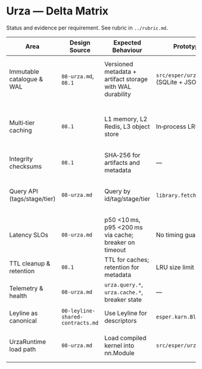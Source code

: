 # Urza — Delta Matrix

Status and evidence per requirement. See rubric in `../rubric.md`.

| Area | Design Source | Expected Behaviour | Prototype Evidence | Status | Severity | Notes |
| --- | --- | --- | --- | --- | --- | --- |
| Immutable catalogue & WAL | `08-urza.md`, `08.1` | Versioned metadata + artifact storage with WAL durability | `src/esper/urza/library.py` (SQLite + JSON WAL) | Partially Implemented | Must‑have | WAL present; no CRC/O_DSYNC semantics; single‑entry WAL. |
| Multi‑tier caching | `08.1` | L1 memory, L2 Redis, L3 object store | In‑process LRU only | Missing | Should‑have | Single tier; adequate for prototype, lacks Redis/object store. |
| Integrity checksums | `08.1` | SHA‑256 for artifacts and metadata | — | Missing | Must‑have | No checksum verification. |
| Query API (tags/stage/tier) | `08-urza.md` | Query by id/tag/stage/tier | `library.fetch_by_tier()`, `get()` | Partially Implemented | Should‑have | Tag/stage queries absent; tier supported in memory. |
| Latency SLOs | `08-urza.md` | p50 <10 ms, p95 <200 ms via cache; breaker on timeout | No timing guards/telemetry | Missing | Should‑have | No circuit breakers or timing metrics. |
| TTL cleanup & retention | `08.1` | TTL for caches; retention for metadata | LRU size limit only | Missing | Nice‑to‑have | No TTL/GC. |
| Telemetry & health | `08-urza.md` | `urza.query.*`, `urza.cache.*`, breaker state | — | Missing | Should‑have | No Nissa/Oona integration. |
| Leyline as canonical | `00-leyline-shared-contracts.md` | Use Leyline for descriptors | `esper.karn.BlueprintDescriptor` | Implemented | Must‑have | Uses Leyline types throughout. |
| UrzaRuntime load path | `08-urza.md` | Load compiled kernel into nn.Module | `src/esper/urza/runtime.py` | Implemented | Should‑have | Measures fetch latency; no cache tier metrics. |

